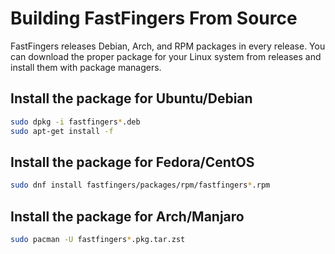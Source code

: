 # Building FastFingers From Source

FastFingers releases Debian, Arch, and RPM packages in every release. You can download the proper package for your Linux
system from releases and install them with package managers.

## Install the package for Ubuntu/Debian

```bash
sudo dpkg -i fastfingers*.deb
sudo apt-get install -f
```

## Install the package for Fedora/CentOS

```bash
sudo dnf install fastfingers/packages/rpm/fastfingers*.rpm
```

## Install the package for Arch/Manjaro

```bash
sudo pacman -U fastfingers*.pkg.tar.zst
```